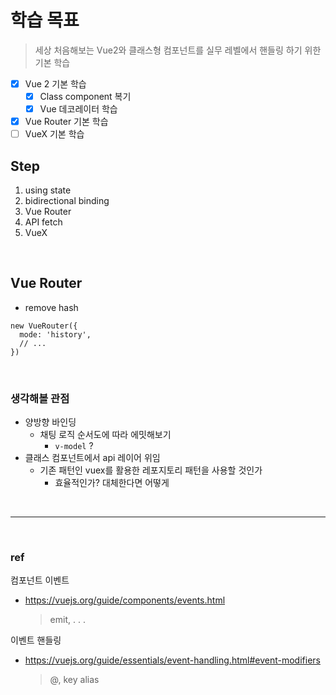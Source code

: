 # 학습 목표

> 세상 처음해보는 Vue2와 클래스형 컴포넌트를 실무 레벨에서 핸들링 하기 위한 기본 학습

- [x] Vue 2 기본 학습
  - [x] Class component 복기
  - [x] Vue 데코레이터 학습
- [x] Vue Router 기본 학습
- [ ] VueX 기본 학습

## Step

<ol>
  <li>using state</li>
  <li>bidirectional binding</li>
  <li>Vue Router</li>
  <li>API fetch</li>
  <li>VueX</li>
</ol>

<br>

## Vue Router

- remove hash

```
new VueRouter({
  mode: 'history',
  // ...
})
```

<br>

### 생각해볼 관점

- 양방향 바인딩
  - 채팅 로직 순서도에 따라 에밋해보기
    - `v-model` ?
- 클래스 컴포넌트에서 api 레이어 위임
  - 기존 패턴인 vuex를 활용한 레포지토리 패턴을 사용할 것인가
    - 효율적인가? 대체한다면 어떻게

<br><hr><br>

### ref

컴포넌트 이벤트

- https://vuejs.org/guide/components/events.html
  > emit, . . .

이벤트 핸들링

- https://vuejs.org/guide/essentials/event-handling.html#event-modifiers
  > @, key alias
